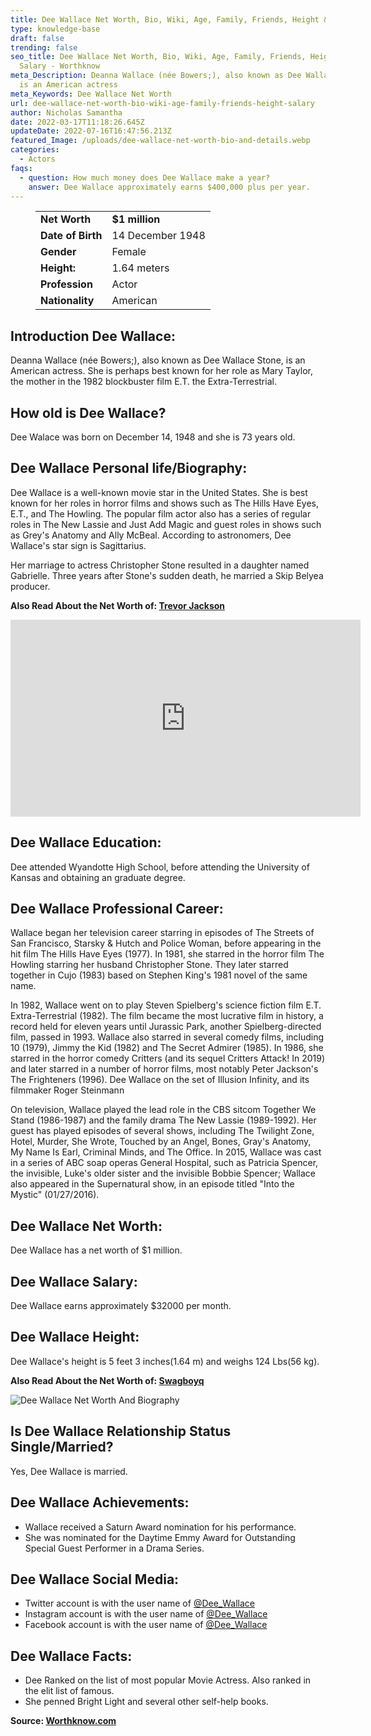 ```yaml
---
title: Dee Wallace Net Worth, Bio, Wiki, Age, Family, Friends, Height & Salary
type: knowledge-base
draft: false
trending: false
seo_title: Dee Wallace Net Worth, Bio, Wiki, Age, Family, Friends, Height &
  Salary - Worthknow
meta_Description: Deanna Wallace (née Bowers;), also known as Dee Wallace Stone,
  is an American actress
meta_Keywords: Dee Wallace Net Worth
url: dee-wallace-net-worth-bio-wiki-age-family-friends-height-salary
author: Nicholas Samantha
date: 2022-03-17T11:18:26.645Z
updateDate: 2022-07-16T16:47:56.213Z
featured_Image: /uploads/dee-wallace-net-worth-bio-and-details.webp
categories:
  - Actors
faqs:
  - question: How much money does Dee Wallace make a year?
    answer: Dee Wallace approximately earns $400,000 plus per year.
---
```

<figure class="wp-block-table is-style-stripes">
  <table>
    <tbody>
      <tr>
        <td>
          <strong>Net Worth</strong>
        </td>
        <td>
          <strong>$1 million</strong>
        </td>
      </tr>
      <tr>
        <td>
          <strong>Date of Birth</strong>
        </td>
        <td>14 December 1948</td>
      </tr>
      <tr>
        <td>
          <strong>Gender</strong>
        </td>
        <td>Female</td>
      </tr>
      <tr>
        <td>
          <strong>Height:</strong>
        </td>
        <td>1.64 meters</td>
      </tr>
      <tr>
        <td>
          <strong>Profession</strong>
        </td>
        <td>Actor</td>
      </tr>
      <tr>
        <td>
          <strong>Nationality</strong>
        </td>
        <td>American</td>
      </tr>
    </tbody>
  </table>
</figure>

## **Introduction Dee Wallace:**

Deanna Wallace (née Bowers;), also known as Dee Wallace Stone, is an American actress. She is perhaps best known for her role as Mary Taylor, the mother in the 1982 blockbuster film E.T. the Extra-Terrestrial.

## **How old is Dee Wallace?**

Dee Walace was born on December 14, 1948 and she is 73 years old.

## **Dee Wallace Personal life/Biography:**

Dee Wallace is a well-known movie star in the United States. She is best known for her roles in horror films and shows such as The Hills Have Eyes, E.T., and The Howling. The popular film actor also has a series of regular roles in The New Lassie and Just Add Magic and guest roles in shows such as Grey's Anatomy and Ally McBeal. According to astronomers, Dee Wallace's star sign is Sagittarius.

Her marriage to actress Christopher Stone resulted in a daughter named Gabrielle. Three years after Stone's sudden death, he married a Skip Belyea producer.

**Also Read About the Net Worth of: <a href="https://worthknow.com/trevor-jackson-net-worth-bio-wiki-age-family-friends-height-salary/" target="_blank" rel="noopener">Trevor Jackson</a>**

<iframe width="560" height="315" src="https://www.youtube.com/embed/7jr_K_VDn-0" title="YouTube video player" frameborder="0" allow="accelerometer; autoplay; clipboard-write; encrypted-media; gyroscope; picture-in-picture" allowfullscreen></iframe>

## **Dee Wallace Education:**

Dee attended Wyandotte High School, before attending the University of Kansas and obtaining an graduate degree.

## **Dee Wallace Professional Career:**

Wallace began her television career starring in episodes of The Streets of San Francisco, Starsky & Hutch and Police Woman, before appearing in the hit film The Hills Have Eyes (1977). In 1981, she starred in the horror film The Howling starring her husband Christopher Stone. They later starred together in Cujo (1983) based on Stephen King's 1981 novel of the same name.

In 1982, Wallace went on to play Steven Spielberg's science fiction film E.T. Extra-Terrestrial (1982). The film became the most lucrative film in history, a record held for eleven years until Jurassic Park, another Spielberg-directed film, passed in 1993. Wallace also starred in several comedy films, including 10 (1979), Jimmy the Kid (1982) and The Secret Admirer (1985). In 1986, she starred in the horror comedy Critters (and its sequel Critters Attack! In 2019) and later starred in a number of horror films, most notably Peter Jackson's The Frighteners (1996). Dee Wallace on the set of Illusion Infinity, and its filmmaker Roger Steinmann

On television, Wallace played the lead role in the CBS sitcom Together We Stand (1986-1987) and the family drama The New Lassie (1989-1992). Her guest has played episodes of several shows, including The Twilight Zone, Hotel, Murder, She Wrote, Touched by an Angel, Bones, Gray's Anatomy, My Name Is Earl, Criminal Minds, and The Office. In 2015, Wallace was cast in a series of ABC soap operas General Hospital, such as Patricia Spencer, the invisible, Luke's older sister and the invisible Bobbie Spencer; Wallace also appeared in the Supernatural show, in an episode titled "Into the Mystic" (01/27/2016).

## **Dee Wallace Net Worth:**

Dee Wallace has a net worth of $1 million.

## **Dee Wallace Salary:**

Dee Wallace earns approximately $32000 per month.

## **Dee Wallace Height:**

Dee Wallace's height is 5 feet 3 inches(1.64 m) and weighs 124 Lbs(56 kg).

**Also Read About the Net Worth of: <a href="https://worthknow.com/swagboyq-net-worth-bio-wiki-age-family-friends-height-salary/" target="_blank" rel="noopener">Swagboyq</a>**

![Dee Wallace Net Worth And Biography](/uploads/dee-wallace-net-worth-.webp)

## **Is Dee Wallace Relationship Status Single/Married?**

Yes, Dee Wallace is married.

## **Dee Wallace Achievements:**

* Wallace received a Saturn Award nomination for his performance.
* She was nominated for the Daytime Emmy Award for Outstanding Special Guest Performer in a Drama Series.

## **Dee Wallace Social Media:**

* Twitter account is with the user name of <a href="https://twitter.com/Dee_Wallace?re" target="_blank" rel="nofollow" rel="noopener">@Dee_Wallace</a>
* Instagram account is with the user name of <a href="https://www.instagram.com/thedeewallace/?hl=en" target="_blank" rel="nofollow" rel="noopener">@Dee_Wallace</a>
* Facebook account is with the user name of  <a href="https://web.facebook.com/DeeWallaceOfficialFB" target="_blank" rel="nofollow" rel="noopener">@Dee_Wallace</a>

## Dee Wallace Facts:

* Dee Ranked on the list of most popular Movie Actress. Also ranked in the elit list of famous.
* She penned Bright Light and several other self-help books.

**Source: <a href="https://worthknow.com/" target="_blank" rel="noopener">Worthknow.com</a>**